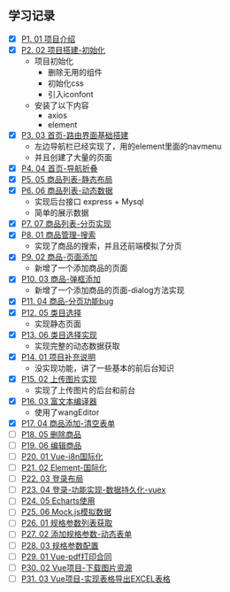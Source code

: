 ## 学习记录
- [x] [P1. 01 项目介绍](https://www.bilibili.com/video/BV1j5411o7xH?p=1)
- [x] [P2. 02 项目搭建-初始化](https://www.bilibili.com/video/BV1j5411o7xH?p=2)
  - 项目初始化
    - 删除无用的组件
    - 初始化css
    - 引入iconfont
  - 安装了以下内容
    - axios
    - element
- [x] [P3. 03 首页-路由界面基础搭建](https://www.bilibili.com/video/BV1j5411o7xH?p=3)
  - 左边导航栏已经实现了，用的element里面的navmenu
  - 并且创建了大量的页面
- [x] [P4. 04 首页-导航折叠](https://www.bilibili.com/video/BV1j5411o7xH?p=4)
- [x] [P5. 05 商品列表-静态布局](https://www.bilibili.com/video/BV1j5411o7xH?p=5)
- [x] [P6. 06 商品列表-动态数据](https://www.bilibili.com/video/BV1j5411o7xH?p=6)
  - 实现后台接口 express + Mysql
  - 简单的展示数据
- [x] [P7. 07 商品列表-分页实现](https://www.bilibili.com/video/BV1j5411o7xH?p=7)
- [x] [P8. 01 商品管理-搜索](https://www.bilibili.com/video/BV1j5411o7xH?p=8)
  - 实现了商品的搜索，并且还前端模拟了分页
- [x] [P9. 02 商品-页面添加](https://www.bilibili.com/video/BV1j5411o7xH?p=9)
  - 新增了一个添加商品的页面
- [x] [P10. 03 商品-弹框添加](https://www.bilibili.com/video/BV1j5411o7xH?p=10)
  - 新增了一个添加商品的页面-dialog方法实现
- [x] [P11. 04 商品-分页功能bug](https://www.bilibili.com/video/BV1j5411o7xH?p=11)
- [x] [P12. 05 类目选择](https://www.bilibili.com/video/BV1j5411o7xH?p=12)
  - 实现静态页面
- [x] [P13. 06 类目选择实现](https://www.bilibili.com/video/BV1j5411o7xH?p=13)
  - 实现完整的动态数据获取
- [x] [P14. 01 项目补充说明](https://www.bilibili.com/video/BV1j5411o7xH?p=14)
  - 没实现功能，讲了一些基本的前后台知识
- [x] [P15. 02 上传图片实现](https://www.bilibili.com/video/BV1j5411o7xH?p=15)
  - 实现了上传图片的后台和前台
- [x] [P16. 03 富文本编译器](https://www.bilibili.com/video/BV1j5411o7xH?p=16)
  - 使用了wangEditor
- [x] [P17. 04 商品添加-清空表单](https://www.bilibili.com/video/BV1j5411o7xH?p=17)
- [ ] [P18. 05 删除商品](https://www.bilibili.com/video/BV1j5411o7xH?p=18)
- [ ] [P19. 06 编辑商品](https://www.bilibili.com/video/BV1j5411o7xH?p=19)
- [ ] [P20. 01 Vue-i8n国际化](https://www.bilibili.com/video/BV1j5411o7xH?p=20)
- [ ] [P21. 02 Element-国际化](https://www.bilibili.com/video/BV1j5411o7xH?p=21)
- [ ] [P22. 03 登录布局](https://www.bilibili.com/video/BV1j5411o7xH?p=22)
- [ ] [P23. 04 登录-功能实现-数据持久化-vuex](https://www.bilibili.com/video/BV1j5411o7xH?p=23)
- [ ] [P24. 05 Echarts使用](https://www.bilibili.com/video/BV1j5411o7xH?p=24)
- [ ] [P25. 06 Mock.js模拟数据](https://www.bilibili.com/video/BV1j5411o7xH?p=25)
- [ ] [P26. 01 规格参数列表获取](https://www.bilibili.com/video/BV1j5411o7xH?p=26)
- [ ] [P27. 02 添加规格参数-动态表单](https://www.bilibili.com/video/BV1j5411o7xH?p=27)
- [ ] [P28. 03 规格参数配置](https://www.bilibili.com/video/BV1j5411o7xH?p=28)
- [ ] [P29. 01 Vue-pdf打印合同](https://www.bilibili.com/video/BV1j5411o7xH?p=29)
- [ ] [P30. 02 Vue项目-下载图片资源](https://www.bilibili.com/video/BV1j5411o7xH?p=30)
- [ ] [P31. 03 Vue项目-实现表格导出EXCEL表格](https://www.bilibili.com/video/BV1j5411o7xH?p=31)
